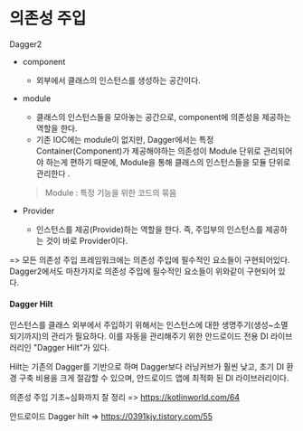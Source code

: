 # 의존성 주입







Dagger2

+ component
  + 외부에서 클래스의 인스턴스를 생성하는 공간이다.

+ module

  +  클래스의 인스턴스들을 모아놓는 공간으로, component에 의존성을 제공하는 역할을 한다. 
  + 기존 IOC에는 module이 없지만, Dagger에서는 특정 Container(Component)가 제공해야하는 의존성이 Module 단위로 관리되어야 하는게 편하기 때문에, Module을 통해 클래스의 인스턴스들을 모듈 단위로 관리한다 .

  > Module : 특정 기능을 위한 코드의 묶음

+ Provider

  + 인스턴스를 제공(Provide)하는 역할을 한다. 즉, 주입부의 인스턴스를 제공하는 것이 바로 Provider이다. 

=>  모든 의존성 주입 프레임워크에는 의존성 주입에 필수적인 요소들이 구현되어있다. Dagger2에서도 마찬가지로 의존성 주입에 필수적인 요소들이 위와같이 구현되어 있다. 





#### Dagger Hilt

인스턴스를 클래스 외부에서 주입하기 위해서는 인스턴스에 대한 생명주기(생성~소멸되기까지)의 관리가 필요하다. 이를 자동을 관리해주기 위한 안드로이드 전용 DI 라이브러리인 "Dagger Hilt"가 있다.

Hilt는 기존의 Dagger를 기반으로 하며 Dagger보다 러닝커브가 훨씬 낮고, 초기 DI 환경 구축 비용을 크게 절감할 수 있으며, 안드로이드 앱에 최적화 된 DI 라이브러리이다. 























의존성 주입 기초~심화까지 잘 정리 => https://kotlinworld.com/64

안드로이드 Dagger hilt => https://0391kjy.tistory.com/55